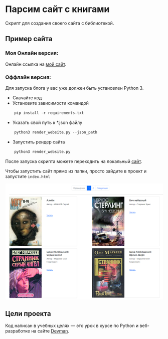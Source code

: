 # Парсим сайт с книгами

Скрипт для создания своего сайта с библиотекой.

## Пример сайта

### Моя Онлайн версия:

Онлайн ссылка на [мой сайт](https://bogpc228.github.io/Parse-the-online-library/pages/index1.html).

### Оффлайн версия:

Для запуска блога у вас уже должен быть установлен Python 3.

- Скачайте код
- Установите зависимости командой 
```python
    pip install -r requirements.txt
```
- Указать свой путь к *.json файлу 
```python
    python3 render_website.py --json_path
```
- Запустить рендер сайта
```python 
    python3 render_website.py
```

После запуска скрипта можете переходить на локальный [сайт](http://127.0.0.1:5500/pages/index1.html).

Чтобы запустить сайт прямо из папки, просто зайдите в проект и запустите ```index.html```

![Скриншот](static/Скриншот.png)

## Цели проекта

Код написан в учебных целях — это урок в курсе по Python и веб-разработке на сайте [Devman](https://dvmn.org).
